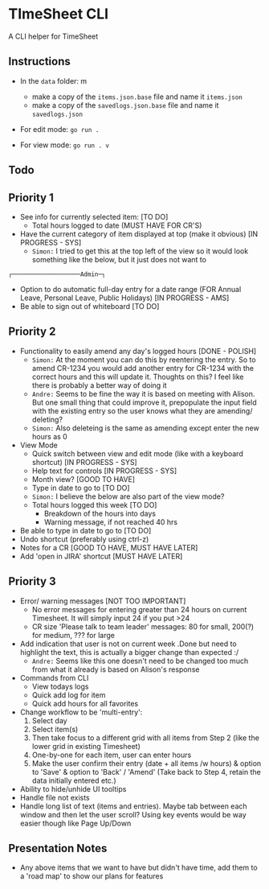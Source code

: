 # TImeSheet CLI
A CLI helper for TimeSheet

## Instructions
- In the `data` folder: m
    - make a copy of the `items.json.base` file and name it `items.json`
    - make a copy of the `savedlogs.json.base` file and name it `savedlogs.json`


- For edit mode: `go run .`
- For view mode: `go run . v`


## Todo
## Priority 1
- See info for currently selected item: [TO DO]
    - Total hours logged to date (MUST HAVE FOR CR'S)
- Have the current category of item displayed at top (make it obvious) [IN PROGRESS - SYS]
    - `Simon:` I tried to get this at the top left of the view so it would look something like the below, but it just does not want to
```
┌───────────────────Admin─┐
```
- Option to do automatic full-day entry for a date range (FOR Annual Leave, Personal Leave, Public Holidays) [IN PROGRESS - AMS]
- Be able to sign out of whiteboard [TO DO]
## Priority 2
- Functionality to easily amend any day's logged hours [DONE - POLISH]
    - `Simon:` At the moment you can do this by reentering the entry. So to amend CR-1234 you would add another entry for CR-1234 with the correct hours and this will update it. Thoughts on this? I feel like there is probably a better way of doing it
    - `Andre:` Seems to be fine the way it is based on meeting with Alison. But one small thing that could improve it, prepopulate the input field with the existing entry so the user knows what they are amending/ deleting?
    - `Simon:` Also deleteing is the same as amending except enter the new hours as 0
- View Mode
    - Quick switch between view and edit mode (like with a keyboard shortcut) [IN PROGRESS - SYS]
    - Help text for controls [IN PROGRESS - SYS]
    - Month view? [GOOD TO HAVE]
    - Type in date to go to [TO DO]
    - `Simon:` I believe the below are also part of the view mode?
    - Total hours logged this week [TO DO]
        - Breakdown of the hours into days
        - Warning message, if not reached 40 hrs
- Be able to type in date to go to [TO DO]
- Undo shortcut (preferably using ctrl-z)
- Notes for a CR [GOOD TO HAVE, MUST HAVE LATER]
- Add 'open in JIRA' shortcut [MUST HAVE LATER]
## Priority 3
- Error/ warning messages [NOT TOO IMPORTANT]
    - No error messages for entering greater than 24 hours on current Timesheet. It will simply input 24 if you put >24 
    - CR size 'Please talk to team leader' messages: 80 for small, 200(?) for medium, ??? for large
- Add indication that user is not on current week .Done but need to highlight the text, this is actually a bigger change than expected :/
    - `Andre:` Seems like this one doesn't need to be changed too much from what it already is based on Alison's response
- Commands from CLI
    - View todays logs
    - Quick add log for item
    - Quick add hours for all favorites
- Change workflow to be 'multi-entry':
    1. Select day
    2. Select item(s)
    3. Then take focus to a different grid with all items from Step 2 (like the lower grid in existing Timesheet)
    4. One-by-one for each item, user can enter hours
    5. Make the user confirm their entry (date + all items /w hours) & option to 'Save' & option to 'Back' / 'Amend' (Take back to Step 4, retain the data initially entered etc.)
- Ability to hide/unhide UI tooltips
- Handle file not exists
- Handle long list of text (items and entries). Maybe tab between each window and then let the user scroll? Using key events would be way easier though like Page Up/Down

## Presentation Notes
- Any above items that we want to have but didn't have time, add them to a 'road map' to show our plans for features
